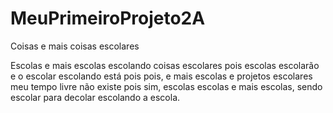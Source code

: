 # MeuPrimeiroProjeto2A
Coisas e mais coisas escolares




Escolas e mais escolas escolando coisas escolares pois escolas escolarão e o escolar escolando está pois pois, e mais escolas e projetos escolares meu tempo livre não existe pois sim, escolas escolas e mais escolas, sendo escolar para decolar escolando a escola.
